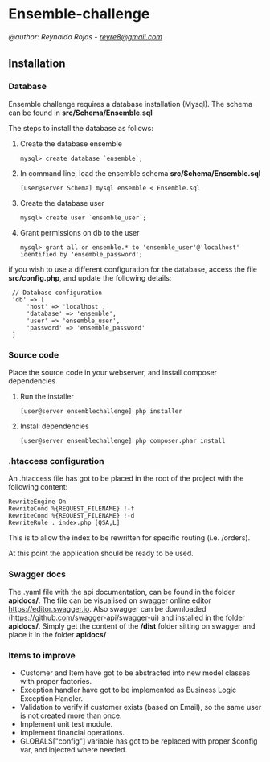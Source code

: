 # Ensemble-challenge
###### @author: Reynaldo Rojas - reyre8@gmail.com
## Installation
### Database

Ensemble challenge requires a database installation (Mysql).
The schema can be found in **src/Schema/Ensemble.sql**

The steps to install the database as follows:

1. Create the database ensemble
   ```
   mysql> create database `ensemble`;
   ```
2. In command line, load the ensemble schema **src/Schema/Ensemble.sql**
   ```
   [user@server Schema] mysql ensemble < Ensemble.sql
   ```    
   
3. Create the database user
   ```
   mysql> create user `ensemble_user`;
   ```
4. Grant permissions on db to the user
   ```
   mysql> grant all on ensemble.* to 'ensemble_user'@'localhost' identified by 'ensemble_password';
   ```

if you wish to use a different configuration for the database, access the file **src/config.php**, and
update the following details:
   ```
    // Database configuration
    'db' => [
        'host' => 'localhost',
        'database' => 'ensemble',
        'user' => 'ensemble_user',
        'password' => 'ensemble_password'
    ] 
   ```

### Source code
Place the source code in your webserver, and install composer dependencies 

1. Run the installer
   ```
   [user@server ensemblechallenge] php installer
   ```
2. Install dependencies
   ```
   [user@server ensemblechallenge] php composer.phar install
   ```

### .htaccess configuration
An .htaccess file has got to be placed in the root of the project with the following content:

   ```
   RewriteEngine On
   RewriteCond %{REQUEST_FILENAME} !-f
   RewriteCond %{REQUEST_FILENAME} !-d
   RewriteRule . index.php [QSA,L]
   ```
This is to allow the index to be rewritten for specific routing (i.e. /orders).

At this point the application should be ready to be used.

### Swagger docs
The .yaml file with the api documentation, can be found in the folder **apidocs/**. The file can be visualised on swagger online editor https://editor.swagger.io. Also swagger can be downloaded (https://github.com/swagger-api/swagger-ui) and installed in the folder **apidocs/**. Simply get the content of the **/dist** folder sitting on swagger and place it in the folder **apidocs/**

### Items to improve

- Customer and Item have got to be abstracted into new model classes with proper factories.
- Exception handler have got to be implemented as Business Logic Exception Handler.
- Validation to verify if customer exists (based on Email), so the same user is not created more than once.
- Implement unit test module.
- Implement financial operations.
- GLOBALS["config"] variable has got to be replaced with proper $config var, and injected where needed.

